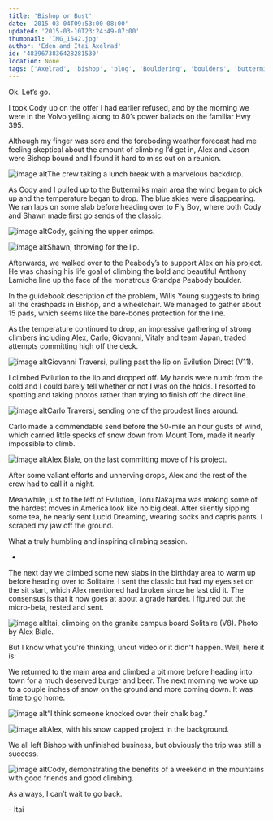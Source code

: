 ```yaml
---
title: 'Bishop or Bust'
date: '2015-03-04T09:53:00-08:00'
updated: '2015-03-10T23:24:49-07:00'
thumbnail: 'IMG_1542.jpg'
author: 'Eden and Itai Axelrad'
id: '4839673836428281530'
location: None
tags: ['Axelrad', 'bishop', 'blog', 'Bouldering', 'boulders', 'buttermilks', 'California', 'Carlo Traversi', 'Climbing', 'Evilution', 'Five Ten', 'flash', 'granite', 'highball', 'Project']
---
```


Ok. Let’s go. 

I took Cody up on the offer I had earlier refused, and by the morning we were in the Volvo yelling along to 80’s power ballads on the familiar Hwy 395.

Although my finger was sore and the foreboding weather forecast had me feeling skeptical about the amount of climbing I’d get in, Alex and Jason were Bishop bound and I found it hard to miss out on a reunion. 

![image alt](/images/IMG_1542.jpg)The crew taking a lunch break with a marvelous backdrop.

As Cody and I pulled up to the Buttermilks main area the wind began to pick up and the temperature began to drop. The blue skies were disappearing. We ran laps on some slab before heading over to Fly Boy, where both Cody and Shawn made first go sends of the classic.

![image alt](/images/IMG_1488.jpg)Cody, gaining the upper crimps.

![image alt](/images/IMG_1484.jpg)Shawn, throwing for the lip.

Afterwards, we walked over to the Peabody’s to support Alex on his project. He was chasing his life goal of climbing the bold and beautiful Anthony Lamiche line up the face of the monstrous Grandpa Peabody boulder.

In the guidebook description of the problem, Wills Young suggests to bring all the crashpads in Bishop, and a wheelchair. We managed to gather about 15 pads, which seems like the bare-bones protection for the line. 

As the temperature continued to drop, an impressive gathering of strong climbers including Alex, Carlo, Giovanni, Vitaly and team Japan, traded attempts committing high off the deck. 

![image alt](/images/IMG_1532.jpg)Giovanni Traversi, pulling past the lip on Evilution Direct (V11).

I climbed Evilution to the lip and dropped off. My hands were numb from the cold and I could barely tell whether or not I was on the holds. I resorted to spotting and taking photos rather than trying to finish off the direct line.

![image alt](/images/IMG_1526.jpg)Carlo Traversi, sending one of the proudest lines around.

Carlo made a commendable send before the 50-mile an hour gusts of wind, which carried little specks of snow down from Mount Tom, made it nearly impossible to climb.

![image alt](/images/IMG_1518.jpg)Alex Biale, on the last committing move of his project.

After some valiant efforts and unnerving drops, Alex and the rest of the crew had to call it a night.

Meanwhile, just to the left of Evilution, Toru Nakajima was making some of the hardest moves in America look like no big deal. After silently sipping some tea, he nearly sent Lucid Dreaming, wearing socks and capris pants. I scraped my jaw off the ground. 

What a truly humbling and inspiring climbing session.

-

The next day we climbed some new slabs in the birthday area to warm up before heading over to Solitaire. I sent the classic but had my eyes set on the sit start, which Alex mentioned had broken since he last did it. The consensus is that it now goes at about a grade harder. I figured out the micro-beta, rested and sent.

![image alt](/images/IMG_1559.jpg)Itai, climbing on the granite campus board Solitaire (V8). Photo by Alex Biale.

But I know what you're thinking, uncut video or it didn't happen. Well, here it is:

We returned to the main area and climbed a bit more before heading into town for a much deserved burger and beer. The next morning we woke up to a couple inches of snow on the ground and more coming down. It was time to go home.

![image alt](/images/IMG_1577.jpg)“I think someone knocked over their chalk bag.”

![image alt](/images/IMG_1580.jpg)Alex, with his snow capped project in the background.

We all left Bishop with unfinished business, but obviously the trip was still a success.

![image alt](/images/IMG_1584.jpg)Cody, demonstrating the benefits of a weekend in the mountains with good friends and good climbing.

As always, I can’t wait to go back.

\- Itai
